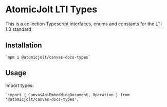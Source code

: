 # AtomicJolt LTI Types

This is a collection Typescript interfaces, enums and constants for the LTI 1.3 standard

## Installation

    `npm i @atomicjolt/canvas-docs-types`

## Usage

Import types:

    `import { CanvasApiEmbeddingDocument, Operation } from '@atomicjolt/canvas-docs-types';`

